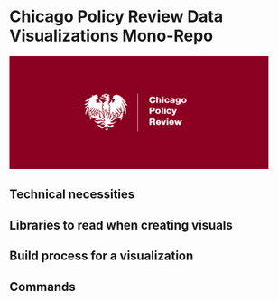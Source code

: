 # Chicago Policy Review Data Visualizations Mono-Repo
<img src="./misc/logo.jpg" height="200" title="Chicago Policy Review Logo"/>

## Technical necessities


## Libraries to read when creating visuals


## Build process for a visualization


## Commands

